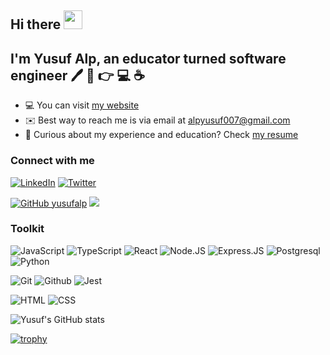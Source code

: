 ## Hi there <img src="https://raw.githubusercontent.com/iampavangandhi/iampavangandhi/master/gifs/Hi.gif" width="30px">

## I'm Yusuf Alp, an educator turned software engineer 🖊️ 📖 👉 💻 ☕

- 💻  You can visit [my website](https://yusufalp.github.io/onepage) 
- ✉️  Best way to reach me is via email at [alpyusuf007@gmail.com](alpyusuf007@gmail.com)
- 📃 Curious about my experience and education? Check [my resume](https://yusufalp.github.io/onepage/public/Resume_Yusuf_Alp.pdf)

### Connect with me
[![LinkedIn](https://img.shields.io/badge/LinkedIn-0077B5?style=for-the-badge&logo=linkedin&logoColor=white)](https://www.linkedin.com/in/yusuf-alp/) 
[![Twitter](https://img.shields.io/badge/Twitter-1DA1F2?style=for-the-badge&logo=twitter&logoColor=white)](https://twitter.com/yalp122)

[![GitHub yusufalp](https://img.shields.io/github/followers/yusufalp?label=follow&style=social)](https://github.com/yusufalp)
![](https://visitor-badge.glitch.me/badge?page_id=yusufalp)

### Toolkit

![JavaScript](https://img.shields.io/badge/JavaScript-F7DF1E?style=for-the-badge&logo=javascript&logoColor=black)
![TypeScript](https://img.shields.io/badge/TypeScript-007ACC?style=for-the-badge&logo=typescript&logoColor=white)
![React](https://img.shields.io/badge/React-61DBFB?style=for-the-badge&logo=react&logoColor=black)
![Node.JS](https://img.shields.io/badge/Node.js-43853D?style=for-the-badge&logo=node.js&logoColor=white)
![Express.JS](https://img.shields.io/badge/Express.JS-3C873A?style=for-the-badge&logo=express&logoColor=white)
![Postgresql](https://img.shields.io/badge/Postgresql-000000?style=for-the-badge&logo=postgresql&logoColor=white)
![Python](https://img.shields.io/badge/Python-4B8BBE?style=for-the-badge&logo=python&logoColor=white)

![Git](https://img.shields.io/badge/git-F1502F.svg?&style=for-the-badge&logo=git&logoColor=white)
![Github](https://img.shields.io/badge/github-000000.svg?&style=for-the-badge&logo=github&logoColor=white)
![Jest](https://img.shields.io/badge/jest-98435b.svg?&style=for-the-badge&logo=jest&logoColor=white)

![HTML](https://img.shields.io/badge/HTML5-E34F26?style=for-the-badge&logo=html5&logoColor=white)
![CSS](https://img.shields.io/badge/CSS-239120?&style=for-the-badge&logo=css3&logoColor=white)

![Yusuf's GitHub stats](https://github-readme-stats.vercel.app/api?username=yusufalp)

[![trophy](https://github-profile-trophy.vercel.app/?username=yusufalp)](https://github.com/yusufalp/github-profile-trophy)
